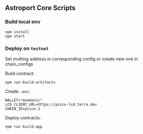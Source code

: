 ## Astroport Core Scripts

### Build local env

```shell
npm install
npm start
```

### Deploy on `testnet`

Set multisig address in corresponding config or create new one in chain_configs

Build contract:
```shell
npm run build-artifacts
```

Create `.env`:
```shell
WALLET="mnemonic"
LCD_CLIENT_URL=https://pisco-lcd.terra.dev
CHAIN_ID=pisco-1
```

Deploy contracts:
```shell
npm run build-app
```
